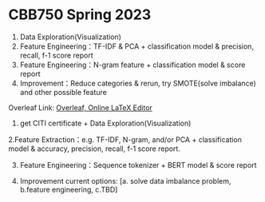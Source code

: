 # CBB750 Spring 2023

1. Data Exploration(Visualization)
2. Feature Engineering：TF-IDF & PCA +  classification model & precision, recall, f-1 score report 
3. Feature Engineering：N-gram feature + classification model & score report 
4. Improvement：Reduce categories & rerun, try SMOTE(solve imbalance) and other possible feature

Overleaf Link: [Overleaf, Online LaTeX Editor](https://www.overleaf.com/8878996146cbjbrpnvrvtk)




1. get CITI certificate + Data Exploration(Visualization) 

2.Feature Extraction：e.g. TF-IDF, N-gram, and/or PCA +  classification model & accuracy, precision, recall, f-1 score report.

3. Feature Engineering：Sequence tokenizer + BERT model & score report 

4. Improvement current options: [a. solve data imbalance problem, b.feature engineering, c.TBD]
